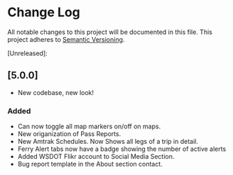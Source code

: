 # Change Log
All notable changes to this project will be documented in this file.
This project adheres to [Semantic Versioning](http://semver.org/).

[Unreleased]: 

## [5.0.0]
* New codebase, new look!

### Added
* Can now toggle all map markers on/off on maps.
* New origanization of Pass Reports.
* New Amtrak Schedules. Now Shows all legs of a trip in detail. 
* Ferry Alert tabs now have a badge showing the number of active alerts
* Added WSDOT Flikr account to Social Media Section.
* Bug report template in the About section contact.
